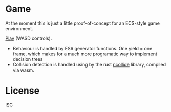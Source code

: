 # Game

At the moment this is just a little proof-of-concept for an ECS-style game environment.

[Play](https://home.seph.codes/public/game/) (WASD controls).

- Behaviour is handled by ES6 generator functions. One yield = one frame, which makes for a much more programatic way to implement decision trees
- Collision detection is handled using by the rust [ncollide](https://www.ncollide.org/) library, compiled via wasm.

# License

ISC